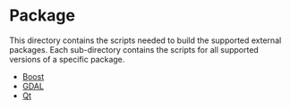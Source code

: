 Package
=======
This directory contains the scripts needed to build the supported external packages. Each sub-directory contains the scripts for all supported versions of a specific package.

- [Boost](boost/README.md)
- [GDAL](gdal/README.md)
- [Qt](qt/README.md)
